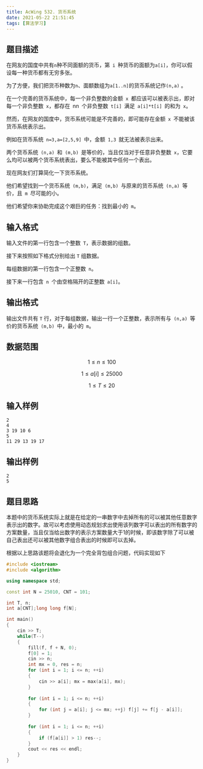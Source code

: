 ```yaml
---
title: AcWing 532. 货币系统
date: 2021-05-22 21:51:45
tags: [算法学习]
---
```


## 题目描述

在网友的国度中共有```n```种不同面额的货币，第 `i` 种货币的面额为```a[i]```，你可以假设每一种货币都有无穷多张。

为了方便，我们把货币种数为```n```、面额数组为```a[1..n]```的货币系统记作`(n,a)` 。 

在一个完善的货币系统中，每一个非负整数的金额 `x` 都应该可以被表示出，即对每一个非负整数 `x`，都存在 nn 个非负整数 `t[i]` 满足 `a[i]*t[i]` 的和为 `x`。

然而，在网友的国度中，货币系统可能是不完善的，即可能存在金额 `x` 不能被该货币系统表示出。

例如在货币系统 `n=3,a=[2,5,9]` 中，金额 `1,3` 就无法被表示出来。 

两个货币系统 `(n,a)` 和 `(m,b)` 是等价的，当且仅当对于任意非负整数 `x`，它要么均可以被两个货币系统表出，要么不能被其中任何一个表出。 

现在网友们打算简化一下货币系统。

他们希望找到一个货币系统 `(m,b)`，满足 `(m,b)` 与原来的货币系统 `(n,a)` 等价，且 `m` 尽可能的小。

他们希望你来协助完成这个艰巨的任务：找到最小的 `m`。

<!--more-->

## 输入格式

输入文件的第一行包含一个整数 `T`，表示数据的组数。

接下来按照如下格式分别给出 `T` 组数据。 

每组数据的第一行包含一个正整数 `n`。

接下来一行包含 `n` 个由空格隔开的正整数 `a[i]`。

## 输出格式

输出文件共有 `T` 行，对于每组数据，输出一行一个正整数，表示所有与 `(n,a)` 等价的货币系统 `(m,b)` 中，最小的 `m`。

## 数据范围

$$1 \leq n \leq 100$$

$$1 \leq a[i]\leq 25000$$

$$1 \leq T \leq 20$$

## 输入样例

```
2 
4 
3 19 10 6 
5 
11 29 13 19 17 
```

## 输出样例

```
2
5
```

## 题目思路

本题中的货币系统实际上就是在给定的一串数字中去掉所有的可以被其他任意数字表示出的数字。故可以考虑使用动态规划求出使用该列数字可以表出的所有数字的方案数量，当且仅当给出数字的表示方案数量大于1的时候，即该数字除了可以被自己表出还可以被其他数字组合表出的时候即可以去掉。

根据以上思路该题将会退化为一个完全背包组合问题，代码实现如下

```c++
#include <iostream>
#include <algorithm>

using namespace std;

const int N = 25010, CNT = 101;

int T, n;
int a[CNT];long long f[N];

int main()
{
    cin >> T;
    while(T--)
    {
        fill(f, f + N, 0);
        f[0] = 1;
        cin >> n;
        int mx = 0, res = n;
        for (int i = 1; i <= n; ++i)
        {
            cin >> a[i]; mx = max(a[i], mx);
        }
        
        for (int i = 1; i <= n; ++i)
        {
            for (int j = a[i]; j <= mx; ++j) f[j] += f[j - a[i]];
        }
        
        for (int i = 1; i <= n; ++i)
        {
            if (f[a[i]] > 1) res--;
        }
        cout << res << endl;
    }
}
```

